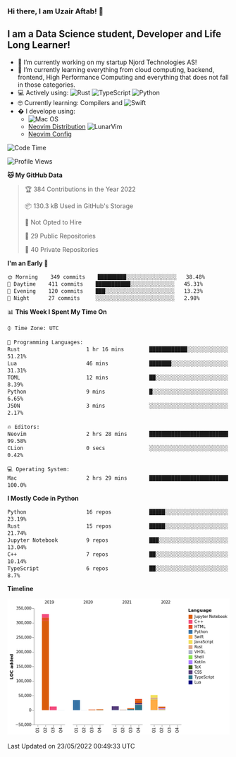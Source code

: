 ### Hi there, I am Uzair Aftab! 👋

## I am a Data Science student, Developer and Life Long Learner!
- 🔭 I’m currently working on my startup Njord Technologies AS!
- 🌱 I’m currently learning everything from cloud computing, backend, frontend, High Performance Computing and everything that does not fall in those categories.
- 💻 Actively using: <img alt="Rust" src="https://img.shields.io/badge/rust-%23000000.svg?style=for-the-badge&logo=rust&logoColor=white"/> <img alt="TypeScript" src="https://img.shields.io/badge/typescript-%23007ACC.svg?style=for-the-badge&logo=typescript&logoColor=white"/> <img alt="Python" src="https://img.shields.io/badge/python-%2314354C.svg?style=for-the-badge&logo=python&logoColor=white"/>
- 🤓 Currently learning: Compilers and ![Swift](https://img.shields.io/badge/swift-F54A2A?style=for-the-badge&logo=swift&logoColor=white)
- � I develope using: 
  - ![Mac OS](https://img.shields.io/badge/mac%20os-000000?style=for-the-badge&logo=macos&logoColor=F0F0F0)
  -  [Neovim Distribution](https://github.com/LunarVim/LunarVim) <img alt="LunarVim" src="https://www.lunarvim.org/assets/lunarvim_logo.png" width="5%"/>
  -  [Neovim Config](https://github.com/Uzaaft/lvim_abz)
  
<!--START_SECTION:waka-->
![Code Time](http://img.shields.io/badge/Code%20Time-0%20secs-blue)

![Profile Views](http://img.shields.io/badge/Profile%20Views-4-blue)

**🐱 My GitHub Data** 

> 🏆 384 Contributions in the Year 2022
 > 
> 📦 130.3 kB Used in GitHub's Storage 
 > 
> 🚫 Not Opted to Hire
 > 
> 📜 29 Public Repositories 
 > 
> 🔑 40 Private Repositories  
 > 
**I'm an Early 🐤** 

```text
🌞 Morning    349 commits    █████████░░░░░░░░░░░░░░░░   38.48% 
🌆 Daytime    411 commits    ███████████░░░░░░░░░░░░░░   45.31% 
🌃 Evening    120 commits    ███░░░░░░░░░░░░░░░░░░░░░░   13.23% 
🌙 Night      27 commits     ░░░░░░░░░░░░░░░░░░░░░░░░░   2.98%

```


📊 **This Week I Spent My Time On** 

```text
⌚︎ Time Zone: UTC

💬 Programming Languages: 
Rust                     1 hr 16 mins        ████████████░░░░░░░░░░░░░   51.21% 
Lua                      46 mins             ███████░░░░░░░░░░░░░░░░░░   31.31% 
TOML                     12 mins             ██░░░░░░░░░░░░░░░░░░░░░░░   8.39% 
Python                   9 mins              █░░░░░░░░░░░░░░░░░░░░░░░░   6.65% 
JSON                     3 mins              ░░░░░░░░░░░░░░░░░░░░░░░░░   2.17%

🔥 Editors: 
Neovim                   2 hrs 28 mins       █████████████████████████   99.58% 
CLion                    0 secs              ░░░░░░░░░░░░░░░░░░░░░░░░░   0.42%

💻 Operating System: 
Mac                      2 hrs 29 mins       █████████████████████████   100.0%

```

**I Mostly Code in Python** 

```text
Python                   16 repos            █████░░░░░░░░░░░░░░░░░░░░   23.19% 
Rust                     15 repos            █████░░░░░░░░░░░░░░░░░░░░   21.74% 
Jupyter Notebook         9 repos             ███░░░░░░░░░░░░░░░░░░░░░░   13.04% 
C++                      7 repos             ██░░░░░░░░░░░░░░░░░░░░░░░   10.14% 
TypeScript               6 repos             ██░░░░░░░░░░░░░░░░░░░░░░░   8.7%

```


**Timeline**

![Chart not found](https://raw.githubusercontent.com/Uzaaft/Uzaaft/master/charts/bar_graph.png) 


 Last Updated on 23/05/2022 00:49:33 UTC
<!--END_SECTION:waka-->
